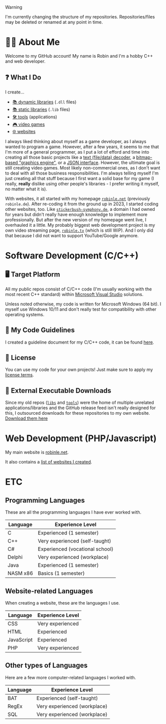 > [!WARNING]
> I'm currently changing the structure of my repositories.
> Repositories/files may be deleted or renamed at any point in time.

# 🙋‍♂️ About Me
Welcome to my GitHub account! My name is Robin and I'm a hobby C++ and web developer.

## ❓ What I Do
I create...
* [📚 dynamic libraries](https://github.com/stars/RobinLe0/lists/dynamic-libraries) (`.dll` files)
* [📚 static libraries](https://github.com/stars/RobinLe0/lists/static-libraries) (`.lib` files)
* [🛠️ tools](https://github.com/stars/RobinLe0/lists/tools) (applications)
* [🎮 video games](https://github.com/stars/RobinLe0/lists/games)
* [🌐 websites](https://github.com/stars/RobinLe0/lists/websites)

I always liked thinking about myself as a game developer, as I always wanted to program a game.
However, after a few years, it seems to me that I'm more of a general programmer, as I put a lot of
efford and time into creating all those basic projects like a
[text (file/data) decoder](https://rle.sh/git/rlText), a
[bitmap-based "graphics engine"](https://rle.sh/git/rlPixelWindow), or a
[JSON interface](https://rle.sh/git/rlJSON).
However, the ultimate goal is still creating video games. Most likely non-commercial ones, as I
don't want to deal with all those business responsibilities. I'm always telling myself I'm just
creating all that stuff because I first want a solid base for my game (I really, **really** dislike
using other people's libraries - I prefer writing it myself, no matter what it is).

With websites, it all started with my homepage [`robinle.net`](https://www.robinle.net)
(previously `robinle.de`). After re-coding it from the ground up in 2023, I started coding other
websites, too. Like [`stickerbush-symphony.de`](https://www.stickerbush-symphony.de), a domain I had
owned for years but didn't really have enough knowledge to implement more professionally. But after
the new version of my homepage went live, I overhauled it a little.
My probably biggest web development project is my own video streaming page,
[`robinle.tv`](https://www.robinle.tv) (which is still WiP). And I only did that because I did not
want to support YouTube/Google anymore.





# Software Development (C/C++)

## 🖥 Target Platform
All my public repos consist of C/C++ code (I'm usually working with the most recent C++ standard)
within [Microsoft Visual Studio](https://www.visualstudio.com) solutions.

Unless noted otherwise, my code is written for Microsoft Windows (64 bit). I myself use Windows
10/11 and don't really test for compatibility with other operating systems.


## 📄 My Code Guidelines
I created a guideline document for my C/C++ code, it can be found [here](/CodeGuidelines.md).


## 🤝 License
You can use my code for your own projects! Just make sure to apply my
[license terms](LicenseInfo.md).


## 💾 External Executable Downloads
Since my old repos ([`libs`](https://rle.sh/git/libs) and [`tools`](https://rle.sh/git/tools)) were the home of multiple unrelated applications/libraries
and the GitHub release
feed isn't really designed for this, I outsourced downloads for these repositories to my own website.
[Download them here](https://download.robinle.net/github)





# Web Development (PHP/Javascript)
My main website is [robinle.net](https://www.robinle.net).

It also contains a [list of websites I created](https://www.robinle.net/websites).





# ETC

## Programming Languages
These are all the programming languages I have ever worked with.

| Language | Experience Level                |
|----------|---------------------------------|
| C        | Experienced (1 semester)        |
| C++      | Very experienced (self-taught)  |
| C#       | Experienced (vocational school) |
| Delphi   | Very experienced (workplace)    |
| Java     | Experienced (1 semester)        |
| NASM x86 | Basics (1 semester)             |


## Website-related Languages
When creating a website, these are the languages I use.


| Language   | Experience Level |
|------------|------------------|
| CSS        | Very experienced |
| HTML       | Experienced      |
| JavaScript | Experienced      |
| PHP        | Very experienced |


## Other types of Languages
Here are a few more computer-related languages I worked with.

| Language | Experience Level             |
|----------|------------------------------|
| BAT      | Experienced (self-taught)    |
| RegEx    | Very experienced (workplace) |
| SQL      | Very experienced (workplace) |
